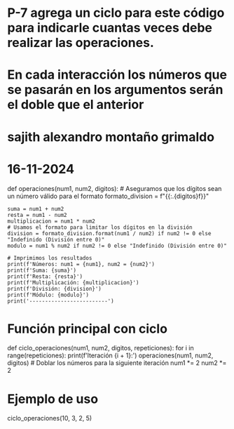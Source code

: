 # P-7 agrega un ciclo para este código para indicarle cuantas veces debe realizar las operaciones.
# En cada interacción los números que se pasarán en los argumentos serán el doble que el anterior
# sajith alexandro montaño grimaldo
# 16-11-2024

def operaciones(num1, num2, digitos):
    # Aseguramos que los dígitos sean un número válido para el formato
    formato_division = f"{{:.{digitos}f}}"

    suma = num1 + num2
    resta = num1 - num2
    multiplicacion = num1 * num2
    # Usamos el formato para limitar los dígitos en la división
    division = formato_division.format(num1 / num2) if num2 != 0 else "Indefinido (División entre 0)"
    modulo = num1 % num2 if num2 != 0 else "Indefinido (División entre 0)"

    # Imprimimos los resultados
    print(f'Números: num1 = {num1}, num2 = {num2}')
    print(f'Suma: {suma}')
    print(f'Resta: {resta}')
    print(f'Multiplicación: {multiplicacion}')
    print(f'División: {division}')
    print(f'Módulo: {modulo}')
    print('-------------------------')

# Función principal con ciclo
def ciclo_operaciones(num1, num2, digitos, repeticiones):
    for i in range(repeticiones):
        print(f'Iteración {i + 1}:')
        operaciones(num1, num2, digitos)
        # Doblar los números para la siguiente iteración
        num1 *= 2
        num2 *= 2

# Ejemplo de uso
ciclo_operaciones(10, 3, 2, 5)

